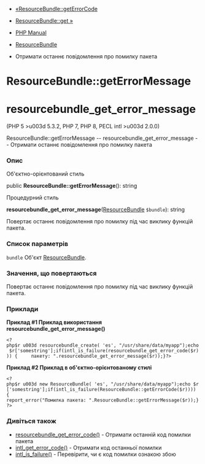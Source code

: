 - [«ResourceBundle::getErrorCode](resourcebundle.geterrorcode.md)
- [ResourceBundle::get »](resourcebundle.get.md)

- [PHP Manual](index.md)
- [ResourceBundle](class.resourcebundle.md)
- Отримати останнє повідомлення про помилку пакета

# ResourceBundle::getErrorMessage

# resourcebundle_get_error_message

(PHP 5 \>u003d 5.3.2, PHP 7, PHP 8, PECL intl \>u003d 2.0.0)

ResourceBundle::getErrorMessage -- resourcebundle_get_error_message --
Отримати останнє повідомлення про помилку пакета

### Опис

Об'єктно-орієнтований стиль

public **ResourceBundle::getErrorMessage**(): string

Процедурний стиль

**resourcebundle_get_error_message**([ResourceBundle](class.resourcebundle.md)
`$bundle`): string

Повертає останнє повідомлення про помилку під час виклику функцій пакета.

### Список параметрів

`bundle`
Об'єкт [ResourceBundle](class.resourcebundle.md).

### Значення, що повертаються

Повертає останнє повідомлення про помилку під час виклику функцій пакета.

### Приклади

**Приклад #1 Приклад використання
**resourcebundle_get_error_message()****

` <?php$r u003d resourcebundle_create( 'es', "/usr/share/data/myapp");echo $r['somestring'];if(intl_is_failure(resourcebundle_get_error_code($r))) {     пакету: ".resourcebundle_get_error_message($r));}?> `

**Приклад #2 Приклад в об'єктно-орієнтованому стилі**

` <?php$r u003d new ResourceBundle( 'es', "/usr/share/data/myapp");echo $r['somestring'];if(intl_is_failure(ResourceBundle::getErrorCode($r)))) { report_error("Помилка пакета: ".ResourceBundle::getErrorMessage($r));}?> `

### Дивіться також

- [resourcebundle_get_error_code()](resourcebundle.geterrorcode.md) -
Отримати останній код помилки пакета
- [intl_get_error_code()](function.intl-get-error-code.md) -
Отримати код останньої помилки
- [intl_is_failure()](function.intl-is-failure.md) - Перевірити,
чи є код помилки ознакою збою
